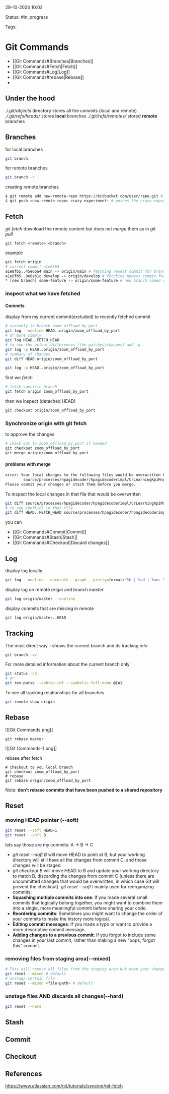 	

29-10-2024 10:02

Status: #in_progress

Tags:

# Git Commands

- [[Git Commands#Branches|Branches]]
- [[Git Commands#Fetch|Fetch]]
- [[Git Commands#Log|Log]]
- [[Git Commands#rebase|Rebase]]
- 

## Under the hood
*./.git/objects* directory stores all the commits (local and remote)
*./.git/refs/heads/* stores **local** branches
*./.git/refs/remotes/* stored **remote** branches
## Branches

for local branches
``` bash
git branch
```
for remote branches
``` bash
git branch -r
```
creating remote branches
``` bash
$ git remote add new-remote-repo https://bitbucket.com/user/repo.git # Add remote repo to local repo config 
$ git push <new-remote-repo> crazy-experiment~ # pushes the crazy-experiment branch to new-remote-repo
```
## Fetch

*git fetch* download the remote content but does not *merge* them as in *git pull*

```
git fetch <remote> <branch>
```
example
``` bash
git fetch origin
# current commit a1e8fb5 
a1e8fb5..45e66a4 main -> origin/main # fetching newest commit for branch origin/main 45e66a4
a1e8fb5..9e8ab1c develop -> origin/develop # fetching newest commit for branch origin/develop 9e8ab1c
* [new branch] some-feature -> origin/some-feature # new branch named origin/some-feature
```
### inspect what we have fetched
#### Commits
display from my current commit(excluded) to recently fetched commit
``` bash
# currenly in branch zoom_offload_by_port
git log --oneline HEAD..origin/zoom_offload_by_port
# or more simply
git log HEAD..FETCH_HEAD
# to see the actual differences (the patches/changes) add -p
git log -p HEAD..origin/zoom_offload_by_port
# summary of changes
git diff HEAD origin/zoom_offload_by_port
```

``` bash
git log -p HEAD..origin/zoom_offload_by_port
```
first we *fetch* 
``` bash
# fetch specific branch
git fetch origin zoom_offload_by_port 
```
then we inspect (detached HEAD)
``` bash
git checkout origin/zoom_offload_by_port
```
### Synchronize origin with git fetch

to approve the changes
``` bash
# check out to zoom_offload_by_port if needed
git checkout zoom_offload_by_port 
git merge origin/zoom_offload_by_port
```
#### problems with merge
``` bash
error: Your local changes to the following files would be overwritten by merge:
        source/processes/hpagidecoder/hpagidecoderimpl/CrLearningKpiMngr.cpp
Please commit your changes or stash them before you merge.
```
To inspect the local changes in that file that would be overwritten
``` bash
git diff source/processes/hpagidecoder/hpagidecoderimpl/CrLearningKpiMngr.cpp
# to see conflict in that file
git diff HEAD..FETCH_HEAD source/processes/hpagidecoder/hpagidecoderimpl/CrLearningKpiMngr.cpp
```

you can 
- [[Git Commands#Commit|Commit]]
- [[Git Commands#Stash|Stash]]
- [[Git Commands#Checkout|Discard changes]]
## Log

display log locally
``` bash
git log --oneline --decorate --graph --pretty=format:"%h | %ad | %an: %s" --date=short
```

display log on remote *origin* and branch *master*
``` bash
git log origin/master --oneline
```
display commits that are missing in remote
``` bash
git log origin/master..HEAD
```
## Tracking

The most direct way - shows the current branch and its tracking info
``` bash
git branch -vv
```

For more detailed information about the current branch only
``` bash
git status -sb
# or
git rev-parse --abbrev-ref --symbolic-full-name @{u}
```

To see all tracking relationships for all branches
``` bash
git remote show origin
```


## Rebase

![[Git Commands.png]]
``` shell
git rebase master
```
![[Git Commands-1.png]]

rebase after fetch
``` shell
# checkout to you local branch
git checkout zoom_offload_by_port
# rebase
git rebase origin/zoom_offload_by_port
```
Note: **don't rebase commits that have been pushed to a shared repository**

## Reset

### moving HEAD pointer (--soft)
``` bash
git reset --soft HEAD~1
git reset --soft B
```
lets say those are my commits: A → B → C
- *git reset --soft B* will move HEAD to point at B, but your working directory will still have all the changes from commit C, and those changes will be staged.
- *git checkout B* will move HEAD to B and update your working directory to match B, discarding the changes from commit C (unless there are uncommitted changes that would be overwritten, in which case Git will prevent the checkout).
*git reset --soft* i mainly used for reorganizing commits:
- **Squashing multiple commits into one**: If you made several small commits that logically belong together, you might want to combine them into a single, more meaningful commit before sharing your code.
- **Reordering commits**: Sometimes you might want to change the order of your commits to make the history more logical.
- **Editing commit messages**: If you made a typo or want to provide a more descriptive commit message.
- **Adding changes to a previous commit**: If you forgot to include some changes in your last commit, rather than making a new "oops, forgot this" commit.


### removing files from staging area(--mixed)
``` bash
# This will remove all files from the staging area but keep your changes in the working directory
git reset --mixed # default
# unstage certain file
git reset --mixed <file-path> # default
```
### unstage files AND discards all changes(--hard)
``` bash
git reset --hard
```
## Stash

## Commit

## Checkout


## References

https://www.atlassian.com/git/tutorials/syncing/git-fetch